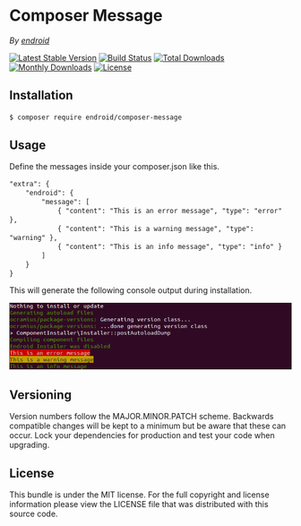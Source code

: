 # Composer Message

*By [endroid](https://endroid.nl/)*

[![Latest Stable Version](http://img.shields.io/packagist/v/endroid/composer-message.svg)](https://packagist.org/packages/endroid/composer-message)
[![Build Status](https://github.com/endroid/composer-message/workflows/CI/badge.svg)](https://github.com/endroid/composer-message/actions)
[![Total Downloads](http://img.shields.io/packagist/dt/endroid/composer-message.svg)](https://packagist.org/packages/endroid/composer-message)
[![Monthly Downloads](http://img.shields.io/packagist/dm/endroid/composer-message.svg)](https://packagist.org/packages/endroid/composer-message)
[![License](http://img.shields.io/packagist/l/endroid/composer-message.svg)](https://packagist.org/packages/endroid/composer-message)



## Installation

``` bash
$ composer require endroid/composer-message
```

## Usage

Define the messages inside your composer.json like this.

```
"extra": {
    "endroid": {
        "message": [
            { "content": "This is an error message", "type": "error" },
            { "content": "This is a warning message", "type": "warning" },
            { "content": "This is an info message", "type": "info" }
        ]
    }
}
```

This will generate the following console output during installation.

![Composer Message Output](composer_message_output.png)

## Versioning

Version numbers follow the MAJOR.MINOR.PATCH scheme. Backwards compatible
changes will be kept to a minimum but be aware that these can occur. Lock
your dependencies for production and test your code when upgrading.

## License

This bundle is under the MIT license. For the full copyright and license
information please view the LICENSE file that was distributed with this source code.
